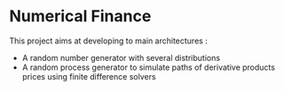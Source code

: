 Numerical Finance
=================

This project aims at developing to main architectures :

- A random number generator with several distributions
- A random process generator to simulate paths of derivative products prices using finite difference solvers
